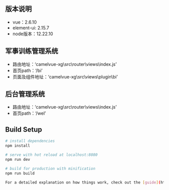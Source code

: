 ## 版本说明
* vue：2.6.10
* element-ui: 2.15.7
* node版本：12.22.10

## 军事训练管理系统
* 路由地址：‘camelvue-xg\src\router\views\index.js’
* 首页path：‘/bi’
* 页面及组件地址：‘camelvue-xg\src\views\plugin\bi’

## 后台管理系统
* 路由地址：‘camelvue-xg\src\router\views\index.js’
* 首页path：‘/wel’


## Build Setup

``` bash
# install dependencies
npm install

# serve with hot reload at localhost:8080
npm run dev

# build for production with minification
npm run build

For a detailed explanation on how things work, check out the [guide](http://vuejs-templates.github.io/webpack/) and [docs for vue-loader](http://vuejs.github.io/vue-loader).
